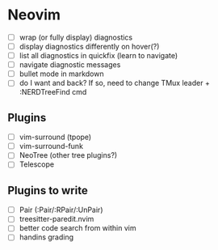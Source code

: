 Neovim
======
- [ ] wrap (or fully display) diagnostics
- [ ] display diagnostics differently on hover(?)
- [ ] list all diagnostics in quickfix (learn to navigate)
- [ ] navigate diagnostic messages
- [ ] bullet mode in markdown
- [ ] do I want <C-F> and <C-B> back? If so, need to change TMux leader + :NERDTreeFind cmd

Plugins
-------
- [ ] vim-surround (tpope)
- [ ] vim-surround-funk
- [ ] NeoTree (other tree plugins?)
- [ ] Telescope

Plugins to write
----------------
- [ ] Pair (:Pair/:RPair/:UnPair)
- [ ] treesitter-paredit.nvim
- [ ] better code search from within vim
- [ ] handins grading
